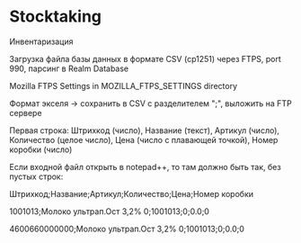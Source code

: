 # Stocktaking
Инвентаризация


Загрузка файла базы данных в формате CSV (cp1251) через  FTPS, port 990, парсинг в Realm
Database

Mozilla FTPS Settings in MOZILLA_FTPS_SETTINGS directory

Формат экселя -> сохранить в CSV с разделителем ";", выложить на FTP сервере

Первая строка: Штрихкод (число), Название (текст), Артикул (число),
Количество (целое число), Цена (число с плавающей точкой), Номер коробки
(число)

Если входной файл открыть в notepad++, то там должно быть так, без пустых строк:

Штрихкод;Название;Артикул;Количество;Цена;Номер коробки

1001013;Молоко ультрап.Ост 3,2% 0;1001013;0;0.0;0

4600660000000;Молоко ультрап.Ост 3,2% 0;1001013;0;0.0;0
